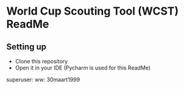 # World Cup Scouting Tool (WCST) ReadMe

## Setting up
- Clone this repository
- Open it in your IDE (Pycharm is used for this ReadMe)


superuser:
ww: 30maart1999